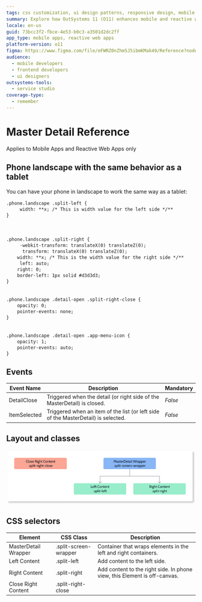 ```yaml
---
tags: css customization, ui design patterns, responsive design, mobile app development, web development
summary: Explore how OutSystems 11 (O11) enhances mobile and reactive web apps with master-detail layouts for landscape phone views similar to tablets.
locale: en-us
guid: 73bcc3f2-fbce-4e53-b0c3-a3501d2dc2ff
app_type: mobile apps, reactive web apps
platform-version: o11
figma: https://www.figma.com/file/eFWRZ0nZhm5J5ibmKMak49/Reference?node-id=612:371
audience:
  - mobile developers
  - frontend developers
  - ui designers
outsystems-tools:
  - service studio
coverage-type:
  - remember
---
```


# Master Detail Reference

<div class="info" markdown="1">

Applies to Mobile Apps and Reactive Web Apps only

</div>

## Phone landscape with the same behavior as a tablet

You can have your phone in landscape to work the same way as a tablet:

    .phone.landscape .split-left {
         width: **x; /* This is width value for the left side */**
    }
    
    
    
    .phone.landscape .split-right {
         -webkit-transform: translateX(0) translateZ(0);
          transform: translateX(0) translateZ(0);
        width: **x; /* This is the width value for the right side */**
         left: auto;
        right: 0;
        border-left: 1px solid #d3d3d3;
    }
    
    
    .phone.landscape .detail-open .split-right-close {
        opacity: 0;
        pointer-events: none;
    }
    
    
    .phone.landscape .detail-open .app-menu-icon {
        opacity: 1;
        pointer-events: auto;
    }

## Events

| **Event Name** |  **Description** |  **Mandatory** |
| ---|---|--- |
| DetailClose  |  Triggered when the detail (or right side of the MasterDetail) is closed.  |  _False_ |
| ItemSelected  |  Triggered when an item of the list (or left side of the MasterDetail) is selected.  |  _False_ |
  
## Layout and classes

![Diagram illustrating the Master Detail layout with left and right content areas](images/masterdetail-1-diag.png "Master Detail Layout Diagram")

## CSS selectors

| **Element** |  **CSS Class** |  **Description** |
| ---|---|--- |
| MasterDetail Wrapper  |  .split-screen-wrapper  |  Container that wraps elements in the left and right containers. |
| Left Content  |  .split-left  |  Add content to the left side. |
| Right Content  |  .split-right  |  Add content to the right side. In phone view, this Element is off-canvas. |
| Close Right Content  |  .split-right-close  | |
